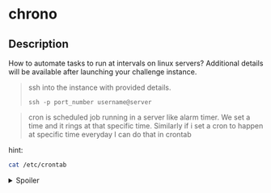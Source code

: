 # chrono
## Description
How to automate tasks to run at intervals on linux servers?
Additional details will be available after launching your challenge instance.

> ssh into the instance with provided details.
>
>`ssh -p port_number username@server`

> cron is scheduled job running in a server like alarm timer. We set a time and it rings at that specific time. Similarly if i set a cron to happen at specific time everyday I can do that in crontab

hint:
```bash
cat /etc/crontab
```
<details>
<summary>Spoiler</summary>

picoCTF{Sch3DUL7NG_T45K3_L1NUX_7754e199}

</details>